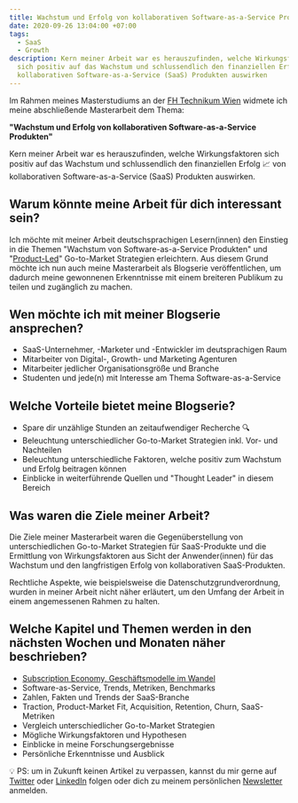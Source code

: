 ```yaml
---
title: Wachstum und Erfolg von kollaborativen Software-as-a-Service Produkten
date: 2020-09-26 13:04:00 +07:00
tags:
  - SaaS
  - Growth
description: Kern meiner Arbeit war es herauszufinden, welche Wirkungsfaktoren
  sich positiv auf das Wachstum und schlussendlich den finanziellen Erfolg von
  kollaborativen Software-as-a-Service (SaaS) Produkten auswirken
---
```

Im Rahmen meines Masterstudiums an der [FH Technikum Wien](https://www.technikum-wien.at/studium/master/innovations__und_technologiemanagement/) widmete ich meine abschließende Masterarbeit dem Thema:

**"Wachstum und Erfolg von kollaborativen Software-as-a-Service Produkten"**

Kern meiner Arbeit war es herauszufinden, welche Wirkungsfaktoren sich positiv auf das Wachstum und schlussendlich den finanziellen Erfolg 📈 von kollaborativen Software-as-a-Service (SaaS) Produkten auswirken.

## Warum könnte meine Arbeit für dich interessant sein?

Ich möchte mit meiner Arbeit deutschsprachigen Lesern(innen) den Einstieg in die Themen "Wachstum von Software-as-a-Service Produkten" und "[Product-Led](https://openviewpartners.com/blog/what-is-product-led-growth/)" Go-to-Market Strategien erleichtern. Aus diesem Grund möchte ich nun auch meine Masterarbeit als Blogserie veröffentlichen, um dadurch meine gewonnenen Erkenntnisse mit einem breiteren Publikum zu teilen und zugänglich zu machen.

## Wen möchte ich mit meiner Blogserie ansprechen?

* SaaS-Unternehmer, -Marketer und -Entwickler im deutsprachigen Raum
* Mitarbeiter von Digital-, Growth- und Marketing Agenturen
* Mitarbeiter jedlicher Organisationsgröße und Branche
* Studenten und jede(n) mit Interesse am Thema Software-as-a-Service

## Welche Vorteile bietet meine Blogserie?

* Spare dir unzählige Stunden an zeitaufwendiger Recherche 🔍
* Beleuchtung unterschiedlicher Go-to-Market Strategien inkl. Vor- und Nachteilen
* Beleuchtung unterschiedliche Faktoren, welche positiv zum Wachstum und Erfolg beitragen können
* Einblicke in weiterführende Quellen und "Thought Leader" in diesem Bereich

## Was waren die Ziele meiner Arbeit?

Die Ziele meiner Masterarbeit waren die Gegenüberstellung von unterschiedlichen Go-to-Market Strategien für SaaS-Produkte und die Ermittlung von Wirkungsfaktoren aus Sicht der Anwender(innen) für das Wachstum und den langfristigen Erfolg von kollaborativen SaaS-Produkten.

Rechtliche Aspekte, wie beispielsweise die Datenschutzgrundverordnung, wurden in meiner Arbeit nicht näher erläutert, um den Umfang der Arbeit in einem angemessenen Rahmen zu halten.

## Welche Kapitel und Themen werden in den nächsten Wochen und Monaten näher beschrieben?

* [Subscription Economy, Geschäftsmodelle im Wandel](https://www.mariosteiner.at/subscription-economy/)
* Software-as-Service, Trends, Metriken, Benchmarks
* Zahlen, Fakten und Trends der SaaS-Branche
* Traction, Product-Market Fit, Acquisition, Retention, Churn, SaaS-Metriken
* Vergleich unterschiedlicher Go-to-Market Strategien
* Mögliche Wirkungsfaktoren und Hypothesen
* Einblicke in meine Forschungsergebnisse
* Persönliche Erkenntnisse und Ausblick

💡 PS: um in Zukunft keinen Artikel zu verpassen, kannst du mir gerne auf [Twitter](https://twitter.com/mariostnr) oder [LinkedIn](https://www.linkedin.com/in/mario-steiner) folgen oder dich zu meinem persönlichen [Newsletter](http://eepurl.com/heuGRP) anmelden.